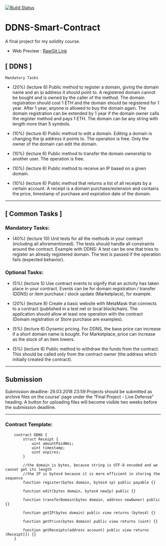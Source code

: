 [![Build Status](https://travis-ci.org/Siko91/DDNS-Smart-Contract.svg?branch=master)](https://travis-ci.org/Siko91/DDNS-Smart-Contract)

# DDNS-Smart-Contract
A final project for my solidity course.

 - Web Preview : [RawGit Link](https://rawgit.com/Siko91/DDNS-Smart-Contract/master/webUI/index.html)

##  [ DDNS ]
    Mandatory Tasks

 - (20%) (lecture 6) Public method to register a domain, giving the domain name and an ip address it should point to. 
    A registered domain cannot be bought and is owned by the caller of the method. The domain registration should cost 1 ETH 
    and the domain should be registered for 1 year. After 1 year, anyone is allowed to buy the domain again. 
    The domain registration can be extended by 1 year if the domain owner calls the register method and pays 1 ETH. 
    The domain can be any string with length more than 5 symbols.

 - (10%) (lecture 6) Public method to edit a domain. Editing a domain is changing the ip address it points to. 
    The operation is free. Only the owner of the domain can edit the domain.

 - (10%) (lecture 6) Public method to transfer the domain ownership to another user. The operation is free.

 - (10%) (lecture 6) Public method to receive an IP based on a given domain.

 - (10%) (lecture 6) Public method that returns a list of all receipts by a certain account. 
    A receipt is a domain purchase/extension and contains the price, timestamp of purchase and expiration date of the domain.

 -----------------------------------

## [ Common Tasks ]

### Mandatory Tasks:

 - (40%) (lecture 10) Unit tests for all the methods in your contract (including all aforementioned). 
    The tests should handle all constraints around the contract. Example with DDNS: 
    A test can be one that tries to register an already registered domain. 
    The test is passed if the operation fails (expected behavior).

### Optional Tasks:

 - (5%) (lecture 5) Use contract events to signify that an activity has taken place in your contract. 
    Events can be for domain registration / transfer (DDNS) or item purchase / stock update (Marketplace), for example.

 - (20%) (lecture 8) Create a basic website with MetaMask that connects to a contract (published in a test net or local blockchain).
              The application should allow at least one operation with the contract (Domain registration or Store purchase are examples).

 - (5%) (lecture 6) Dynamic pricing. For DDNS, the base price can increase if a short domain name is bought. 
    For Marketplace, price can increase as the stock of an item lowers.

 - (5%) (lecture 6) Public method to withdraw the funds from the contract. 
    This should be called only from the contract owner (the address which initially created the contract).

 -----------------------------------

## Submission

 Submission deadline: 29.03.2018 23:59
 Projects should be submitted as archive files on the course’ page under the “Final Project - Live Defense” heading.
 A button for uploading files will become visible two weeks before the submission deadline.

 -----------------------------------

### Contract Template:

```
    contract DDNS {
        struct Receipt {
            uint amountPaidWei;
            uint timestamp;
            uint expires;
        }
        
        //the domain is bytes, because string is UTF-8 encoded and we cannot get its length
        //the IP is bytes4 because it is more efficient in storing the sequence
        function register(bytes domain, bytes4 ip) public payable {}
        
        function edit(bytes domain, bytes4 newIp) public {}
        
        function transferDomain(bytes domain, address newOwner) public {}
        
        function getIP(bytes domain) public view returns (bytes4) {}
        
        function getPrice(bytes domain) public view returns (uint) {}
        
        function getReceipts(address account) public view returns (Receipt[]) {}
    }
```
